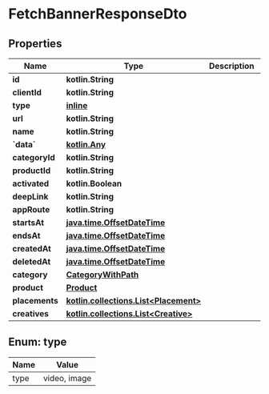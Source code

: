 
# FetchBannerResponseDto

## Properties
Name | Type | Description | Notes
------------ | ------------- | ------------- | -------------
**id** | **kotlin.String** |  | 
**clientId** | **kotlin.String** |  | 
**type** | [**inline**](#Type) |  | 
**url** | **kotlin.String** |  | 
**name** | **kotlin.String** |  | 
**&#x60;data&#x60;** | [**kotlin.Any**](.md) |  | 
**categoryId** | **kotlin.String** |  | 
**productId** | **kotlin.String** |  | 
**activated** | **kotlin.Boolean** |  | 
**deepLink** | **kotlin.String** |  | 
**appRoute** | **kotlin.String** |  | 
**startsAt** | [**java.time.OffsetDateTime**](java.time.OffsetDateTime.md) |  | 
**endsAt** | [**java.time.OffsetDateTime**](java.time.OffsetDateTime.md) |  | 
**createdAt** | [**java.time.OffsetDateTime**](java.time.OffsetDateTime.md) |  | 
**deletedAt** | [**java.time.OffsetDateTime**](java.time.OffsetDateTime.md) |  | 
**category** | [**CategoryWithPath**](CategoryWithPath.md) |  | 
**product** | [**Product**](Product.md) |  | 
**placements** | [**kotlin.collections.List&lt;Placement&gt;**](Placement.md) |  | 
**creatives** | [**kotlin.collections.List&lt;Creative&gt;**](Creative.md) |  | 


<a id="Type"></a>
## Enum: type
Name | Value
---- | -----
type | video, image



